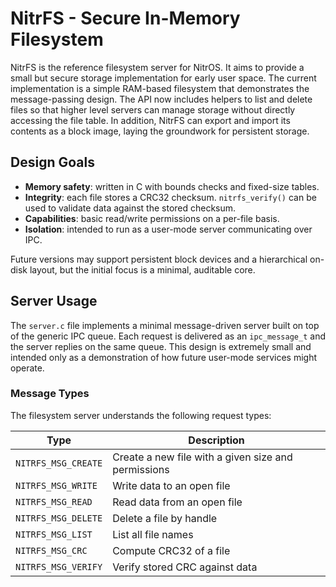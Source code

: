 # NitrFS - Secure In-Memory Filesystem

NitrFS is the reference filesystem server for NitrOS. It aims to provide a
small but secure storage implementation for early user space. The current
implementation is a simple RAM-based filesystem that demonstrates the
message-passing design. The API now includes helpers to list and delete files so
that higher level servers can manage storage without directly accessing the file
table. In addition, NitrFS can export and import its contents as a block image,
laying the groundwork for persistent storage.

## Design Goals

* **Memory safety**: written in C with bounds checks and fixed-size tables.
* **Integrity**: each file stores a CRC32 checksum. `nitrfs_verify()` can be
  used to validate data against the stored checksum.
* **Capabilities**: basic read/write permissions on a per-file basis.
* **Isolation**: intended to run as a user-mode server communicating over IPC.

Future versions may support persistent block devices and a hierarchical
on-disk layout, but the initial focus is a minimal, auditable core.

## Server Usage

The `server.c` file implements a minimal message-driven server built on top of
the generic IPC queue. Each request is delivered as an `ipc_message_t` and the
server replies on the same queue. This design is extremely small and intended
only as a demonstration of how future user-mode services might operate.

### Message Types

The filesystem server understands the following request types:

| Type              | Description                          |
| ----------------- | ------------------------------------ |
| `NITRFS_MSG_CREATE` | Create a new file with a given size and permissions |
| `NITRFS_MSG_WRITE`  | Write data to an open file           |
| `NITRFS_MSG_READ`   | Read data from an open file          |
| `NITRFS_MSG_DELETE` | Delete a file by handle              |
| `NITRFS_MSG_LIST`   | List all file names                  |
| `NITRFS_MSG_CRC`    | Compute CRC32 of a file              |
| `NITRFS_MSG_VERIFY` | Verify stored CRC against data       |
